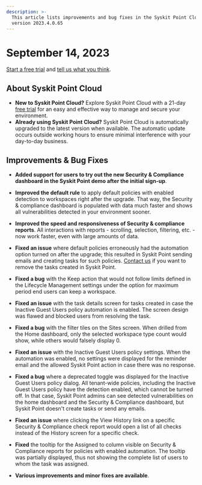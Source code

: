 ```yaml
---
description: >-
  This article lists improvements and bug fixes in the Syskit Point Cloud
  version 2023.4.0.65
---
```


# September 14, 2023

[Start a free trial](https://www.syskit.com/products/point/free-trial/) and [tell us what you think](https://www.syskit.com/company/contact-us/).

## About Syskit Point Cloud

* **New to Syskit Point Cloud?** Explore Syskit Point Cloud with a 21-day [free trial](https://www.syskit.com/products/point/free-trial/) for an easy and effective way to manage and secure your environment.
* **Already using Syskit Point Cloud?** Syskit Point Cloud is automatically upgraded to the latest version when available. The automatic update occurs outside working hours to ensure minimal interference with your day-to-day business.

## Improvements & Bug Fixes

* **Added support for users to try out the new Security & Compliance dashboard in the Syskit Point demo after the initial sign-up**.
* **Improved the default rule** to apply default policies with enabled detection to workspaces right after the upgrade. That way, the Security & compliance dashboard is populated with data much faster and shows all vulnerabilities detected in your environment sooner.
* **Improved the speed and responsiveness of Security & compliance reports**. All interactions with reports - scrolling, selection, filtering, etc. - now work faster, even with large amounts of data.

* **Fixed an issue** where default policies erroneously had the automation option turned on after the upgrade; this resulted in Syskit Point sending emails and creating tasks for such policies. [Contact us](https://www.syskit.com/company/contact-us) if you want to remove the tasks created in Syskit Point.
* **Fixed a bug** with the Keep action that would not follow limits defined in the Lifecycle Management settings under the option for maximum period end users can keep a workspace. 
* **Fixed an issue** with the task details screen for tasks created in case the Inactive Guest Users policy automation is enabled. The screen design was flawed and blocked users from resolving the task.
* **Fixed a bug** with the filter tiles on the Sites screen. When drilled from the Home dashboard, only the selected workspace type count would show, while others would falsely display 0. 
* **Fixed an issue** with the Inactive Guest Users policy settings. When the automation was enabled, no settings were displayed for the reminder email and the allowed Syskit Point action in case there was no response.
* **Fixed a bug** where a deprecated toggle was displayed for the Inactive Guest Users policy dialog. 
All tenant-wide policies, including the Inactive Guest Users policy have the detection enabled, which cannot be turned off.
In that case, Syskit Point admins can see detected vulnerabilities on the home dashboard and the Security & Compliance dashboard, but Syskit Point doesn't create tasks or send any emails.
* **Fixed an issue** where clicking the View History link on a specific Security & Compliance check report would open a list of all checks instead of the History screen for a specific check.
* **Fixed** the tooltip for the Assigned to column visible on Security & Compliance reports for policies with enabled automation. The tooltip was partially displayed, thus not showing the complete list of users to whom the task was assigned.
* **Various improvements and minor fixes are available**.
